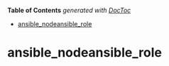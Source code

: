 <!-- START doctoc generated TOC please keep comment here to allow auto update -->
<!-- DON'T EDIT THIS SECTION, INSTEAD RE-RUN doctoc TO UPDATE -->
**Table of Contents**  *generated with [DocToc](https://github.com/thlorenz/doctoc)*

- [ansible_nodeansible_role](#ansible_nodeansible_role)

<!-- END doctoc generated TOC please keep comment here to allow auto update -->

# ansible_nodeansible_role
